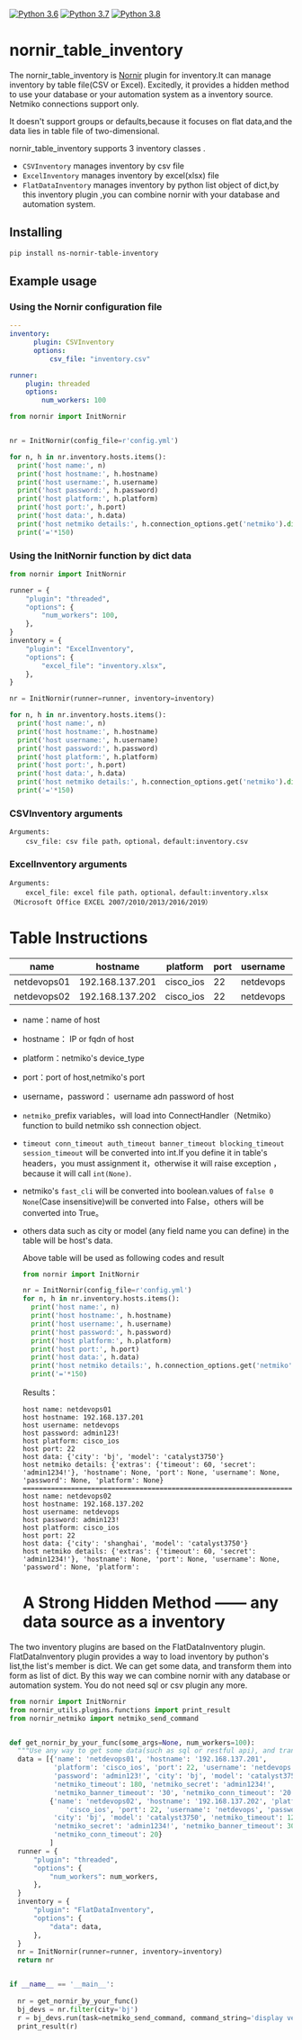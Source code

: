 [![Python 3.6](https://img.shields.io/badge/python-3.6-blue.svg)](https://www.python.org/downloads/release/python-360/)
[![Python 3.7](https://img.shields.io/badge/python-3.7-blue.svg)](https://www.python.org/downloads/release/python-370/)
[![Python 3.8](https://img.shields.io/badge/python-3.8-blue.svg)](https://www.python.org/downloads/release/python-380/)


# nornir_table_inventory

The nornir_table_inventory is [Nornir](https://github.com/nornir-automation/nornir) plugin for inventory.It can manage inventory by table file(CSV or Excel).
Excitedly, it provides a hidden method to use your database or your automation system as a inventory source.
Netmiko connections support only.

It doesn't support groups or defaults,because it focuses on flat data,and the data lies in table file of two-dimensional.



nornir_table_inventory supports 3  inventory classes .
- `CSVInventory` manages inventory by csv file
- `ExcelInventory` manages inventory by excel(xlsx) file
- `FlatDataInventory` manages inventory by python list object of dict,by this inventory plugin ,you can combine nornir with your database and automation system.

## Installing


```bash
pip install ns-nornir-table-inventory
```

## Example usage

### Using the Nornir configuration file

```yaml
---
inventory:
      plugin: CSVInventory
      options:
          csv_file: "inventory.csv"

runner:
    plugin: threaded
    options:
        num_workers: 100
```
```python
from nornir import InitNornir


nr = InitNornir(config_file=r'config.yml')

for n, h in nr.inventory.hosts.items():
  print('host name:', n)
  print('host hostname:', h.hostname)
  print('host username:', h.username)
  print('host password:', h.password)
  print('host platform:', h.platform)
  print('host port:', h.port)
  print('host data:', h.data)
  print('host netmiko details:', h.connection_options.get('netmiko').dict())
  print('='*150)
```


### Using the InitNornir function by dict data

```python
from nornir import InitNornir

runner = {
    "plugin": "threaded",
    "options": {
        "num_workers": 100,
    },
}
inventory = {
    "plugin": "ExcelInventory",
    "options": {
        "excel_file": "inventory.xlsx",
    },
}

nr = InitNornir(runner=runner, inventory=inventory)

for n, h in nr.inventory.hosts.items():
  print('host name:', n)
  print('host hostname:', h.hostname)
  print('host username:', h.username)
  print('host password:', h.password)
  print('host platform:', h.platform)
  print('host port:', h.port)
  print('host data:', h.data)
  print('host netmiko details:', h.connection_options.get('netmiko').dict())
  print('='*150)

```



### CSVInventory arguments

```
Arguments:
    csv_file: csv file path，optional，default:inventory.csv
```

### ExcelInventory arguments

```
Arguments:
    excel_file: excel file path，optional，default:inventory.xlsx（Microsoft Office EXCEL 2007/2010/2013/2016/2019）
```

# Table Instructions

|name|hostname|platform|port|username|password|city|model|netmiko_timeout|netmiko_secret|
| ---- | ---- | ---- | ---- | ---- | ---- | ---- | ---- | ---- | ---- |
|netdevops01|192.168.137.201|cisco_ios|22|netdevops|admin123!|bj|catalyst3750|60|admin1234!|
|netdevops02|192.168.137.202|cisco_ios|22|netdevops|admin123!|shanghai|catalyst3750|60|admin1234!|

- name：name of host

- hostname： IP or fqdn of host

- platform：netmiko's device_type

- port：port of host,netmiko's port

- username，password： username adn password of host

- `netmiko_`prefix variables，will load into ConnectHandler（Netmiko）function to build netmiko ssh connection object.

- `timeout conn_timeout auth_timeout banner_timeout blocking_timeout session_timeout` will be converted into int.If you define it in table's headers，you must assignment it，otherwise it will raise exception ，because it will call `int(None)`.

- netmiko's `fast_cli` will be converted into boolean.values of  `false 0 None`(Case insensitive)will be converted into False，others will be converted into True。

- others data such as city or model (any field name you can define) in the table will be host's data.


  Above table will be used as following codes and result

  ```python
  from nornir import InitNornir
  
  nr = InitNornir(config_file=r'config.yml')
  for n, h in nr.inventory.hosts.items():
    print('host name:', n)
    print('host hostname:', h.hostname)
    print('host username:', h.username)
    print('host password:', h.password)
    print('host platform:', h.platform)
    print('host port:', h.port)
    print('host data:', h.data)
    print('host netmiko details:', h.connection_options.get('netmiko').dict())
    print('='*150)
  
  ```

  Results：

  ```shell
  host name: netdevops01
  host hostname: 192.168.137.201
  host username: netdevops
  host password: admin123!
  host platform: cisco_ios
  host port: 22
  host data: {'city': 'bj', 'model': 'catalyst3750'}
  host netmiko details: {'extras': {'timeout': 60, 'secret': 'admin1234!'}, 'hostname': None, 'port': None, 'username': None, 'password': None, 'platform': None}
  ======================================================================================================================================================
  host name: netdevops02
  host hostname: 192.168.137.202
  host username: netdevops
  host password: admin123!
  host platform: cisco_ios
  host port: 22
  host data: {'city': 'shanghai', 'model': 'catalyst3750'}
  host netmiko details: {'extras': {'timeout': 60, 'secret': 'admin1234!'}, 'hostname': None, 'port': None, 'username': None, 'password': None, 'platform':
  ```

  # A Strong Hidden Method —— any data source as a inventory

The two inventory plugins are based on the FlatDataInventory plugin. 
FlatDataInventory plugin provides a way to load inventory by puthon's list,the list's member is dict.
We can get some data, and transform them into form as list of dict.
By this way we can combine nornir with any database or automation system.
You do not need sql or csv plugin any more.
 
  ```python
  from nornir import InitNornir
from nornir_utils.plugins.functions import print_result
from nornir_netmiko import netmiko_send_command


def get_nornir_by_your_func(some_args=None, num_workers=100):
    """Use any way to get some data(such as sql or restful api), and transform them into form as follwing"""
    data = [{'name': 'netdevops01', 'hostname': '192.168.137.201',
             'platform': 'cisco_ios', 'port': 22, 'username': 'netdevops',
             'password': 'admin123!', 'city': 'bj', 'model': 'catalyst3750',
             'netmiko_timeout': 180, 'netmiko_secret': 'admin1234!',
             'netmiko_banner_timeout': '30', 'netmiko_conn_timeout': '20'},
            {'name': 'netdevops02', 'hostname': '192.168.137.202', 'platform':
                'cisco_ios', 'port': 22, 'username': 'netdevops', 'password': 'admin123!',
             'city': 'bj', 'model': 'catalyst3750', 'netmiko_timeout': 120,
             'netmiko_secret': 'admin1234!', 'netmiko_banner_timeout': 30,
             'netmiko_conn_timeout': 20}
            ]
    runner = {
        "plugin": "threaded",
        "options": {
            "num_workers": num_workers,
        },
    }
    inventory = {
        "plugin": "FlatDataInventory",
        "options": {
            "data": data,
        },
    }
    nr = InitNornir(runner=runner, inventory=inventory)
    return nr


if __name__ == '__main__':
    
    nr = get_nornir_by_your_func()
    bj_devs = nr.filter(city='bj')
    r = bj_devs.run(task=netmiko_send_command, command_string='display version')
    print_result(r)
  
  ```